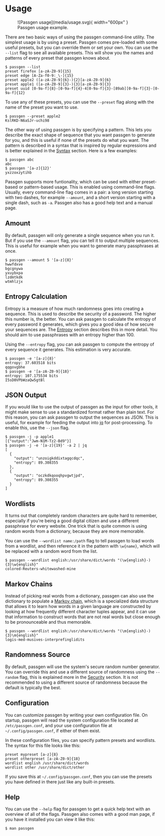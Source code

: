 # Usage

<figure markdown>
![Passgen usage](media/usage.svg){ width="600px" }
<figcaption>Passgen usage example.</figcaption>
</figure>

There are two basic ways of using the passgen command-line utility. The
simplest usage is by using a preset. Passgen comes pre-loaded with some useful
presets, but you can override them or set your own. You can use the `--list`
flag to see all available presets. This will show you the names and patterns of
every preset that passgen knows about.

```
$ passgen --list
preset firefox [a-zA-Z0-9]{15}
preset edge [A-Za-f0-9:_\-]{15}
preset apple2 ([a-zA-Z0-9]{6}-){2}[a-zA-Z0-9]{6}
preset apple1 ([a-zA-Z0-9]{3}-){3}[a-zA-Z0-9]{3}
preset uuid [0-9a-f]{8}-[0-9a-f]{4}-4[0-9a-f]{3}-[89ab][0-9a-f]{3}-[0-9a-f]{12}
```

To use any of these presets, you can use the `--preset` flag along with the
name of the preset you want to use.

```
$ passgen --preset apple2
KslRKD-N6aSJr-uchi98
```

The other way of using passgen is by specifying a pattern. This lets you
describe the exact shape of sequence that you want passgen to generate for you,
and this is useful if none of the presets do what you want. The pattern is
described in a syntax that is inspired by regular expressions and is better
explained in the [Syntax](syntax.md) section. Here is a few examples:

```
$ passgen abc
abc
$ passgen '[a-z]{12}'
yxzzoxzytihb
```

Passgen supports more funtionality, which can be used with either preset-based
or pattern-based usage. This is enabled using command-line flags. Usually,
every command-line flag comes in a pair: a long version starting with two
dashes, for example `--amount`, and a short version starting with a single
dash, such as `-a`. Passgen also has a good help text and a manual page.

## Amount

By default, passgen will only generate a single sequence when you run it. But
if you use the `--amount` flag, you can tell it to output multiple sequences.
This is useful for example when you want to generate many passphrases at once.

```
$ passgen --amount 5 '[a-z]{8}'
hwwfdxve
bgcgnywa
yxuybxpa
lzdmtkdk
wtmhlzjx
```

## Entropy Calculation

Entropy is a measure of how much randomness goes into creating a sequence. This
is used to describe the security of a password. The higher this number is, the
better. You can ask passgen to calculate the entropy of every password it
generates, which gives you a good idea of how secure your sequences are. The
[Entropy](entropy.md) section describes this in more detail. You should aim to
use passphrases with an entropy higher than 100.

Using the `--entropy` flag, you can ask passgen to compute the entropy of every
sequence it generates. This estimation is very accurate.

```
$ passgen -e '[a-z]{8}'
entropy: 37.603518 bits
qqgovgbhe
$ passgen -e '[a-zA-Z0-9]{18}'
entropy: 107.175534 bits
I5sD0VPbWzaQw5gtBl
```

## JSON Output

If you would like to use the output of passgen as the input for other tools, it
might make sense to use a standardized format rather than plain text. For this
reason, you can ask passgen to output the sequences as JSON. This is useful,
for example for feeding the output into [jq](https://stedolan.github.io/jq/)
for post-processing. To enable this, use the `--json` flag.

```
$ passgen -j -p apple1
[{"output":"Jwm-N1M-Tz2-Bd9"}]
$ passgen -j -e '[a-z]{19}' -a 2 | jq
[
  {
    "output": "unzoigkddixtagqcdqc",
    "entropy": 89.308355
  },
  {
    "output": "oczkdkqooqhpvgwtjpd",
    "entropy": 89.308355
  }
]
```

## Wordlists

It turns out that completely random characters are quite hard to remember,
especially if you're being a good digital citizen and use a different
passphrase for every website. One trick that is quite common is using random
words from a dictionary, because they are more memorable.

You can use the `--wordlist name:/path` flag to tell passgen to load words from
a wordlist, and then reference it in the pattern with `\w{name}`, which will be
replaced with a random word from the list.

```
$ passgen --wordlist english:/usr/share/dict/words "(\w{english}-){3}\w{english}"
colored-Reuters-whitewashed-mine
```

## Markov Chains

Instead of picking real words from a dictionary, passgen can also use the
dictionary to populate a [Markov chain][markov], which is a specialized data
structure that allows it to learn how words in a given language are constructed
by looking at how frequently different character tuples appear, and it can use
that information to construct words that are not real words but close enough to
be pronounceable and thus memorable.

```
$ passgen --wordlist english:/usr/share/dict/words "(\m{english}-){3}\m{english}"
logis-med-musives-interprefinglidits
```

[markov]: https://en.wikipedia.org/wiki/Markov_chain

## Randomness Source

By default, passgen will use the system's secure random number generator. You
can override this and use a different source of randomness using the `--random`
flag, this is explained more in the [Security](security.md) section. It is not
recommended to using a different source of randomness because the default is
typically the best.

## Configuration

You can customize passgen by writing your own configuration file. On startup,
passgen will read the system configuration file located at `/etc/passgen.conf`,
and your use configuration file at `~/.config/passgen.conf`, if either of them
exist. 

In these configuration files, you can specify pattern presets and wordlists.
The syntax for this file looks like this:

```
preset mypreset [a-z]{8}
preset otherpreset [a-zA-Z0-9]{18}
wordlist english /usr/share/dict/words
wordlist other /usr/share/dict/other
```

If you save this at `~/.config/passgen.conf`, then you can use the presets you
have defined in there just like any built-in presets.

## Help

You can use the `--help` flag for passgen to get a quick help text with an
overview of all of the flags. Passgen also comes with a good man page, if you
have it installed you can view it like this:

```
$ man passgen
```
